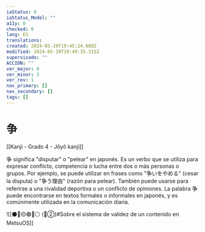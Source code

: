 ```yaml
---
iaStatus: 0
iaStatus_Model: ""
a11y: 0
checked: 0
lang: ES
translations: 
created: 2024-05-19T19:45:24.688Z
modified: 2024-05-19T19:49:35.315Z
supervisado: ""
ACCION: ""
ver_major: 0
ver_minor: 3
ver_rev: 1
nav_primary: []
nav_secondary: []
tags: []
---
```

# 争

[[Kanji - Grado 4 - Jôyô kanji]]

争 significa "disputar" o "pelear" en japonés. Es un verbo que se utiliza para expresar conflicto, competencia o lucha entre dos o más personas o grupos. Por ejemplo, se puede utilizar en frases como "争いをやめる" (cesar la disputa) o "争う理由" (razón para pelear). También puede usarse para referirse a una rivalidad deportiva o un conflicto de opiniones. La palabra 争 puede encontrarse en textos formales o informales en japonés, y es comúnmente utilizada en la comunicación diaria.


![[⚫🔴🟡🟢🔵⚪ (🔴②)#Sobre el sistema de validez de un contenido en MetsuOS]]